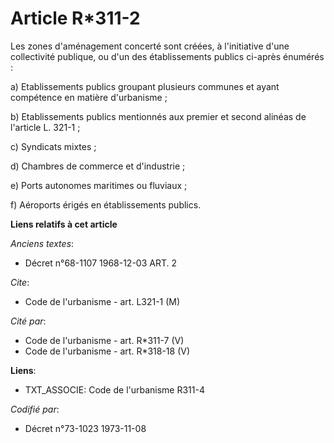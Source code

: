 # Article R*311-2

Les zones d'aménagement concerté sont créées, à l'initiative d'une collectivité publique, ou d'un des établissements publics
ci-après énumérés :

a) Etablissements publics groupant plusieurs communes et ayant compétence en matière d'urbanisme ;

b) Etablissements publics mentionnés aux premier et second alinéas de l'article L. 321-1 ;

c) Syndicats mixtes ;

d) Chambres de commerce et d'industrie ;

e) Ports autonomes maritimes ou fluviaux ;

f) Aéroports érigés en établissements publics.

**Liens relatifs à cet article**

_Anciens textes_:

  - Décret n°68-1107 1968-12-03 ART. 2

_Cite_:

  - Code de l'urbanisme - art. L321-1 (M)

_Cité par_:

  - Code de l'urbanisme - art. R*311-7 (V)
  - Code de l'urbanisme - art. R*318-18 (V)

**Liens**:

  - TXT_ASSOCIE: Code de l'urbanisme R311-4

_Codifié par_:

  - Décret n°73-1023 1973-11-08
